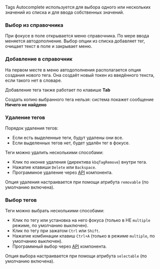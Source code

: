 Tags Autocomplete используется для выбора одного или нескольких значений из списка и для ввода собственных значений.

<!-- example(tag-autocomplete) -->

### Выбор из справочника

При фокусе в поле открывается меню справочника. По мере ввода меняется автодополнение. Выбор опции из списка добавляет тег, очищает текст в поле и закрывает меню.

<!-- example(tag-autocomplete-option-operations) -->

### Добавление в справочник

На первом месте в меню автодополнения располагается опция создания нового тега. Она создаёт новый токен из введённого текста, если такого нет в словаре.

Добавление тега также работает по клавише **Tab**

Создать копию выбранного тега нельзя: система покажет сообщение **Ничего не найдено**

<!-- example(tag-autocomplete-option-operations) -->

### Удаление тегов

Порядок удаления тегов:

- Если есть выделенные теги, будут удалены они все.
- Если выделенных тегов нет, будет удалён тег в фокусе.

Теги можно удалить несколькими способами:

- Клик по иконке удаления (директива `kbqTagRemove`) внутри тега.
- Нажатие клавиши `Delete` или `Backspace`.
- Программное удаление через [API](/ru/components/tag/api) компонента.

Опция удаления настраивается при помощи атрибута `removable` (по умолчанию включена).

### Выбор тегов

Теги можно выбрать несколькими способами:

- Клик по тегу или установка на него фокуса (только в НЕ `multiple` режиме, по умолчанию выключен).
- Клик по тегу при зажатом `Ctrl` или `Shift`.
- Нажатие комбинации клавиш `Ctrl+A` (только в режиме `multiple`, по умолчанию выключен).
- Программный выбор через [API](/ru/components/tag/api) компонента.

Опция выбора настраивается при помощи атрибута `selectable` (по умолчанию включена).
